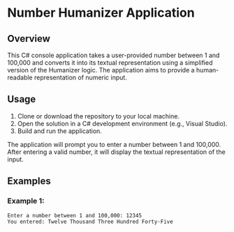 # Number Humanizer Application

## Overview

This C# console application takes a user-provided number between 1 and 100,000 and converts it into its textual representation using a simplified version of the Humanizer logic. The application aims to provide a human-readable representation of numeric input.

## Usage

1. Clone or download the repository to your local machine.
2. Open the solution in a C# development environment (e.g., Visual Studio).
3. Build and run the application.

The application will prompt you to enter a number between 1 and 100,000. After entering a valid number, it will display the textual representation of the input.

## Examples

### Example 1:

```plaintext
Enter a number between 1 and 100,000: 12345
You entered: Twelve Thousand Three Hundred Forty-Five
